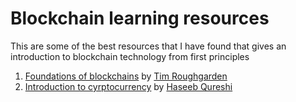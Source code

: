 # Blockchain learning resources

This are some of the best resources that I have found that gives an introduction to blockchain technology from first principles

1. [Foundations of blockchains](https://www.youtube.com/playlist?list=PLEGCF-WLh2RLOHv_xUGLqRts_9JxrckiA) by [Tim Roughgarden](http://timroughgarden.org/)
2. [Introduction to cyrptocurrency](https://nakamoto.com/introduction-to-cryptocurrency/) by [Haseeb Qureshi](https://haseebq.com/)
